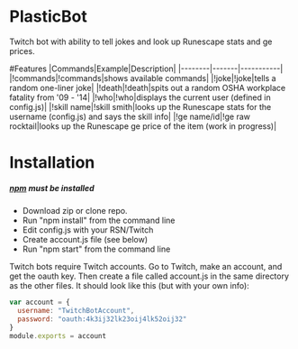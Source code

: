 # PlasticBot
Twitch bot with ability to tell jokes and look up Runescape stats and ge prices.

#Features
|Commands|Example|Description|
|--------|-------|-----------|
|!commands|!commands|shows available commands|
|!joke|!joke|tells a random one-liner joke|
|!death|!death|spits out a random OSHA workplace fatality from '09 - '14|
|!who|!who|displays the current user (defined in config.js)|
|!skill name|!skill smith|looks up the Runescape stats for the username (config.js) and says the skill info|
|!ge name/id|!ge raw rocktail|looks up the Runescape ge price of the item (work in progress)|

# Installation
##### [npm](https://www.npmjs.com/) must be installed
* Download zip or clone repo.
* Run "npm install" from the command line
* Edit config.js with your RSN/Twitch
* Create account.js file (see below)
* Run "npm start" from the command line

Twitch bots require Twitch accounts. Go to Twitch, make an account, and get the oauth key. Then create a file called account.js in the same directory as the other files. It should look like this (but with your own info):
```javascript
var account = {
  username: "TwitchBotAccount",
  password: "oauth:4k3ij32lk23oij4lk52oij32"
}
module.exports = account
```
